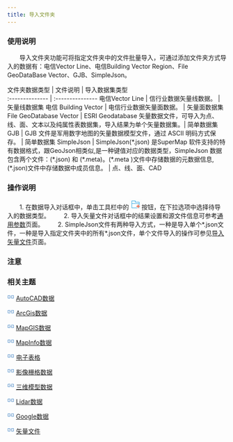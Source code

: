 ```yaml
---
title: 导入文件夹
---
```


### 使用说明

　　导入文件夹功能可将指定文件夹中的文件批量导入，可通过添加文件夹方式导入的数据有：电信Vector Line、电信Building Vector Region、File GeoDataBase Vector、GJB、SimpleJson。

 文件夹数据类型           | 文件说明      | 导入数据集类型                
 :-------------- | :--------------- 
 电信Vector Line | 信行业数据矢量线数据。 | 矢量线数据集
 电信 Building Vector | 电信行业数据矢量面数据。  | 矢量面数据集
 File GeoDatabase Vector  |  ESRI Geodatabase 矢量数据文件，可导入为点、线、面、文本以及纯属性表数据集，导入结果为单个矢量数据集。| 简单数据集
 GJB | GJB 文件是军用数字地图的矢量数据模型文件，通过 ASCII 明码方式保存。  | 简单数据集
 SimpleJson | SimpleJson(\*.json) 是SuperMap 软件支持的特有数据格式，跟GeoJson相类似,是一种键值对应的数据类型，SimpleJson 数据包含两个文件：(\*.json) 和 (\*.meta)。(\*.meta )文件中存储数据的元数据信息,(\*.json)文件中存储数据中成员信息。 | 点、线、面、CAD

### 操作说明

　　1. 在数据导入对话框中，单击工具栏中的![](img/AddFolder.png)按钮，在下拉选项中选择待导入的数据类型。
　　2. 导入矢量文件对话框中的结果设置和源文件信息可参考[通用参数](GeneraParameters.html)页面。
　　2. SimpleJson文件有两种导入方式，一种是导入单个\*.json文件，一种是导入指定文件夹中的所有\*.json文件，单个文件导入的操作可参见[导入矢量文件](ImportVectorFiles.html)页面。


### 注意




### 相关主题

![](img/smalltitle.png) [AutoCAD数据](ImportAutoCAD.html)

![](img/smalltitle.png) [ArcGis数据](ImportArcGIS.html)

![](img/smalltitle.png) [MapGIS数据](ImportMapGIS.html)

![](img/smalltitle.png) [MapInfo数据](ImportMapInfo.html)

![](img/smalltitle.png) [电子表格](ImportTable.html)

![](img/smalltitle.png) [影像栅格数据](ImportIMG.html)

![](img/smalltitle.png) [三维模型数据](ImportModel.html)

![](img/smalltitle.png) [Lidar数据](ImportLidar.html)

![](img/smalltitle.png) [Google数据](ImportKML.html)

![](img/smalltitle.png) [矢量文件](ImportVectorFiles.html)




